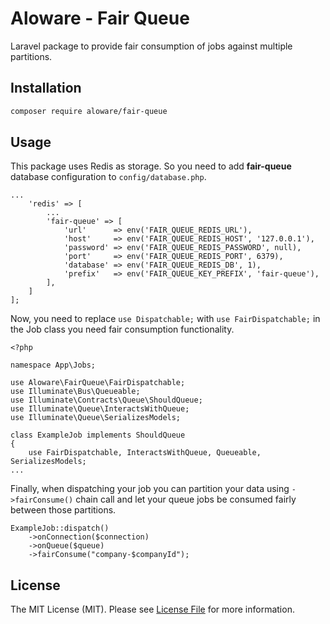 # Aloware - Fair Queue

Laravel package to provide fair consumption of jobs against multiple partitions.

## Installation
```sh
composer require aloware/fair-queue
```

## Usage
This package uses Redis as storage. So you need to add **fair-queue** database configuration
to `config/database.php`.

```
...
    'redis' => [
        ...
        'fair-queue' => [
            'url'      => env('FAIR_QUEUE_REDIS_URL'),
            'host'     => env('FAIR_QUEUE_REDIS_HOST', '127.0.0.1'),
            'password' => env('FAIR_QUEUE_REDIS_PASSWORD', null),
            'port'     => env('FAIR_QUEUE_REDIS_PORT', 6379),
            'database' => env('FAIR_QUEUE_REDIS_DB', 1),
            'prefix'   => env('FAIR_QUEUE_KEY_PREFIX', 'fair-queue'),
        ],
    ]
];
```

Now, you need to replace `use Dispatchable;` with `use FairDispatchable;` in the Job class you
need fair consumption functionality.
```
<?php

namespace App\Jobs;

use Aloware\FairQueue\FairDispatchable;
use Illuminate\Bus\Queueable;
use Illuminate\Contracts\Queue\ShouldQueue;
use Illuminate\Queue\InteractsWithQueue;
use Illuminate\Queue\SerializesModels;

class ExampleJob implements ShouldQueue
{
    use FairDispatchable, InteractsWithQueue, Queueable, SerializesModels;
...
```

Finally, when dispatching your job you can partition your data using `->fairConsume()`
chain call and let your queue jobs be consumed fairly between those partitions.
```
ExampleJob::dispatch()
    ->onConnection($connection)
    ->onQueue($queue)
    ->fairConsume("company-$companyId");
```

## License
The MIT License (MIT). Please see [License File](LICENSE.md) for more information.
